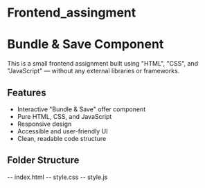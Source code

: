 # Frontend_assingment

# Bundle & Save Component

This is a small frontend assignment built using "HTML", "CSS", and "JavaScript" — without any external libraries or frameworks.

## Features

- Interactive "Bundle & Save" offer component
- Pure HTML, CSS, and JavaScript
- Responsive design
- Accessible and user-friendly UI
- Clean, readable code structure

## Folder Structure

-- index.html
-- style.css
-- style.js

